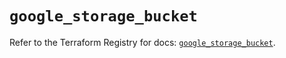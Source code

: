 # `google_storage_bucket`

Refer to the Terraform Registry for docs: [`google_storage_bucket`](https://registry.terraform.io/providers/hashicorp/google-beta/6.11.1/docs/resources/google_storage_bucket).
